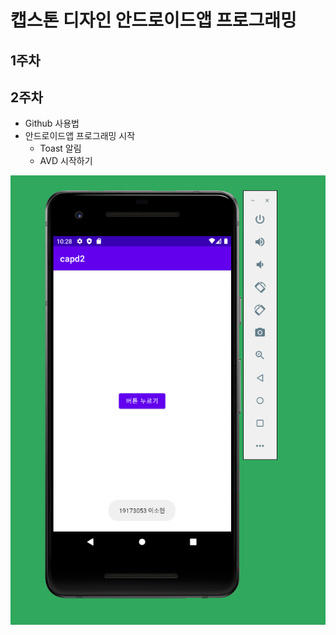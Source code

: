 # 캡스톤 디자인 안드로이드앱 프로그래밍
## 1주차
## 2주차  
  - Github 사용법
  - 안드로이드앱 프로그래밍 시작
    - Toast 알림
    - AVD 시작하기


<img width="" height="" src="./png/2주차 출석과제.png"></img>

